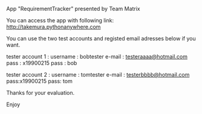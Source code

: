 App "RequirementTracker" presented by Team Matrix

You can access the app with following link:
http://takemura.pythonanywhere.com

You can use the two test accounts and registed email adresses below if you want.

tester account 1 : 
username : bobtester
e-mail : testeraaaa@hotmail.com     pass : x19900215
pass : bob

tester account 2 :
username : tomtester
e-mail : testerbbbb@hotmail.com pass:x19900215
pass: tom


Thanks for your evaluation.

Enjoy
